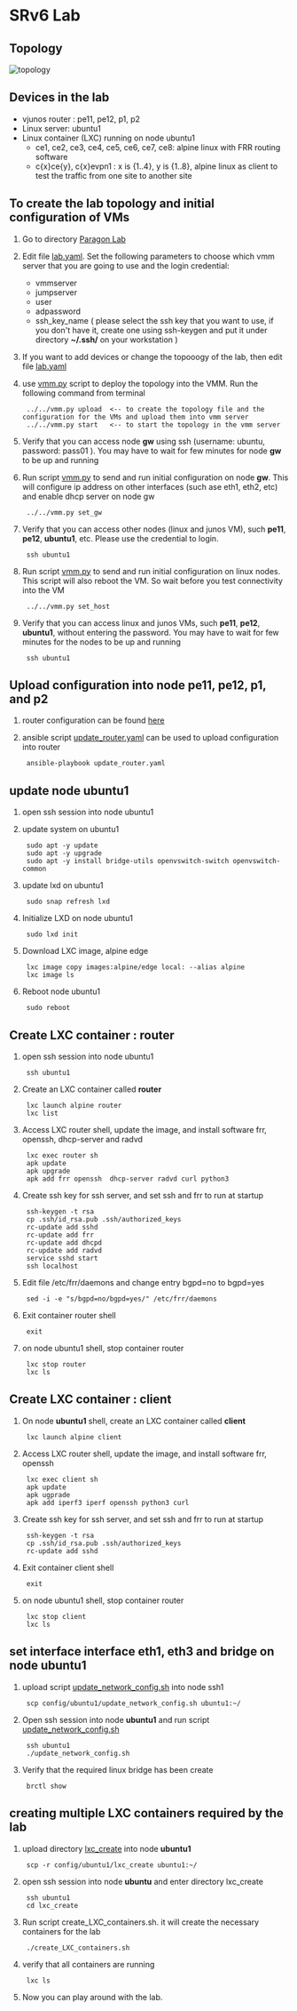 # SRv6 Lab

## Topology
![topology](images/topology.jpg)


## Devices in the lab

- vjunos router : pe11, pe12, p1, p2
- Linux server: ubuntu1
- Linux container (LXC) running on node ubuntu1
    * ce1, ce2, ce3, ce4, ce5, ce6, ce7, ce8: alpine linux with FRR routing software
    * c{x}ce{y}, c{x}evpn1 : x is {1..4}, y is {1..8}, alpine linux as client to test the traffic from one site to another site

## To create the lab topology and initial configuration of VMs
1. Go to directory [Paragon Lab](./)
2. Edit file [lab.yaml](./lab.yaml). Set the following parameters to choose which vmm server that you are going to use and the login credential:
    - vmmserver 
    - jumpserver
    - user 
    - adpassword
    - ssh_key_name ( please select the ssh key that you want to use, if you don't have it, create one using ssh-keygen and put it under directory **~/.ssh/** on your workstation )
3. If you want to add devices or change the topooogy of the lab, then edit file [lab.yaml](lab.yaml)
4. use [vmm.py](../../vmm.py) script to deploy the topology into the VMM. Run the following command from terminal

        ../../vmm.py upload  <-- to create the topology file and the configuration for the VMs and upload them into vmm server
        ../../vmm.py start   <-- to start the topology in the vmm server

5. Verify that you can access node **gw** using ssh (username: ubuntu,  password: pass01 ). You may have to wait for few minutes for node **gw** to be up and running
6. Run script [vmm.py](../../vmm.py) to send and run initial configuration on node **gw**. This will configure ip address on other interfaces (such ase eth1, eth2, etc) and enable dhcp server on node gw

        ../../vmm.py set_gw

7. Verify that you can access other nodes (linux and junos VM), such **pe11**, **pe12**, **ubuntu1**, etc. Please use the credential to login.

        ssh ubuntu1

8. Run script [vmm.py](../../vmm.py) to send and run initial configuration on linux nodes. This script will also reboot the VM. So wait before you test connectivity into the VM

        ../../vmm.py set_host

9. Verify that you can access linux and junos VMs, such **pe11**, **pe12**, **ubuntu1**, without entering the password. You may have to wait for few minutes for the nodes to be up and running

        ssh ubuntu1

## Upload configuration into node pe11, pe12, p1, and p2

1. router configuration can be found [here](config/router/config_lab)
2. ansible script [update_router.yaml](config/router/update_router.yaml) can be used to upload configuration into router

        ansible-playbook update_router.yaml

## update node ubuntu1
1. open ssh session into node ubuntu1
2. update system on ubuntu1

        sudo apt -y update 
        sudo apt -y upgrade
        sudo apt -y install bridge-utils openvswitch-switch openvswitch-common

3. update lxd on ubuntu1

        sudo snap refresh lxd
        
4. Initialize LXD on node ubuntu1

        sudo lxd init

5. Download LXC image, alpine edge

        lxc image copy images:alpine/edge local: --alias alpine
        lxc image ls

6. Reboot node ubuntu1

        sudo reboot

## Create LXC container : router
1. open ssh session into node ubuntu1

        ssh ubuntu1

1. Create an LXC container called **router**

        lxc launch alpine router
        lxc list

2. Access LXC router shell, update the image, and install software frr, openssh, dhcp-server and radvd

        lxc exec router sh
        apk update
        apk upgrade
        apk add frr openssh  dhcp-server radvd curl python3

3. Create ssh key for ssh server, and set ssh and frr to run at startup

        ssh-keygen -t rsa
        cp .ssh/id_rsa.pub .ssh/authorized_keys
        rc-update add sshd
        rc-update add frr
        rc-update add dhcpd
        rc-update add radvd
        service sshd start
        ssh localhost


4. Edit file /etc/frr/daemons and change entry bgpd=no to bgpd=yes

        sed -i -e "s/bgpd=no/bgpd=yes/" /etc/frr/daemons


5. Exit container router shell

        exit
6. on node ubuntu1 shell, stop container router

        lxc stop router
        lxc ls


## Create LXC container : client
1. On node **ubuntu1** shell, create an LXC container called **client**

        lxc launch alpine client

2. Access LXC router shell, update the image, and install software frr, openssh

        lxc exec client sh
        apk update
        apk ugprade
        apk add iperf3 iperf openssh python3 curl

2. Create ssh key for ssh server, and set ssh and frr to run at startup

        ssh-keygen -t rsa
        cp .ssh/id_rsa.pub .ssh/authorized_keys
        rc-update add sshd

3. Exit container client shell

        exit

4. on node ubuntu1 shell, stop container router

        lxc stop client
        lxc ls

## set interface interface eth1, eth3 and bridge on node **ubuntu1**
1. upload script [update_network_config.sh](config/ubuntu1/update_network_config.sh) into node ssh1

        scp config/ubuntu1/update_network_config.sh ubuntu1:~/

2. Open ssh session into node **ubuntu1** and run script [update_network_config.sh](config/ubuntu1/update_network_config.sh)

        ssh ubuntu1
        ./update_network_config.sh 

3. Verify that the required linux bridge has been create

        brctl show

## creating multiple LXC containers required by the lab
1. upload directory [lxc_create](config/ubuntu1/lxc_create) into node **ubuntu1**

        scp -r config/ubuntu1/lxc_create ubuntu1:~/

2. open ssh session into node **ubuntu** and enter directory lxc_create

        ssh ubuntu1
        cd lxc_create

3. Run script create_LXC_containers.sh. it will create the necessary containers for the lab

        ./create_LXC_containers.sh

4. verify that all containers are running

        lxc ls

5. Now you can play around with the lab.


    

